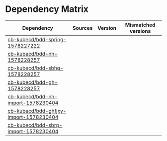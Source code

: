 # Dependency Matrix

Dependency | Sources | Version | Mismatched versions
---------- | ------- | ------- | -------------------
[cb-kubecd/bdd-spring-1578227222](https://github.com/cb-kubecd/bdd-spring-1578227222.git) |  | []() | 
[cb-kubecd/bdd-nh-1578228257](https://github.com/cb-kubecd/bdd-nh-1578228257.git) |  | []() | 
[cb-kubecd/bdd-sbhg-1578228257](https://github.com/cb-kubecd/bdd-sbhg-1578228257.git) |  | []() | 
[cb-kubecd/bdd-gh-1578228257](https://github.com/cb-kubecd/bdd-gh-1578228257.git) |  | []() | 
[cb-kubecd/bdd-nh-import-1578230404](https://github.com/cb-kubecd/bdd-nh-import-1578230404.git) |  | []() | 
[cb-kubecd/bdd-ghfjxy-import-1578230404](https://github.com/cb-kubecd/bdd-ghfjxy-import-1578230404.git) |  | []() | 
[cb-kubecd/bdd-sbrp-import-1578230404](https://github.com/cb-kubecd/bdd-sbrp-import-1578230404.git) |  | []() | 
